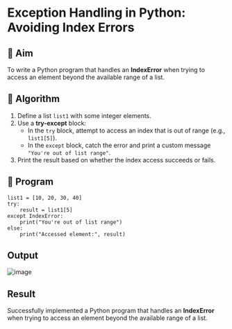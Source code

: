 # Exception Handling in Python: Avoiding Index Errors

## 🎯 Aim
To write a Python program that handles an **IndexError** when trying to access an element beyond the available range of a list.

## 🧠 Algorithm
1. Define a list `list1` with some integer elements.
2. Use a **try-except** block:
   - In the `try` block, attempt to access an index that is out of range (e.g., `list1[5]`).
   - In the `except` block, catch the error and print a custom message `"You're out of list range"`.
3. Print the result based on whether the index access succeeds or fails.

## 🧾 Program
```
list1 = [10, 20, 30, 40]
try:
    result = list1[5]
except IndexError:
    print("You're out of list range")
else:
    print("Accessed element:", result)

```
## Output
![image](https://github.com/user-attachments/assets/8c62f77d-bbb5-4e4f-bce7-ad17914a0956)

## Result
Successfully implemented a Python program that handles an **IndexError** when trying to access an element beyond the available range of a list.
